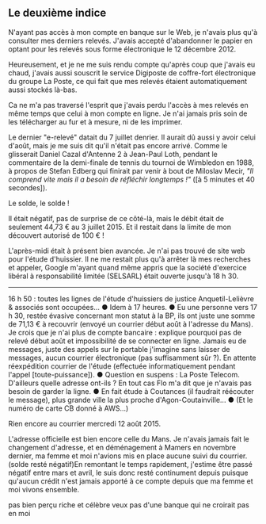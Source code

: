 ## Le deuxième indice

N'ayant pas accès à mon compte en banque sur le Web, je n'avais plus qu'à consulter mes derniers relevés. J'avais accepté d'abandonner le papier en optant pour les relevés sous forme électronique le 12 décembre 2012.

Heureusement, et je ne me suis rendu compte qu'après coup que j'avais eu chaud, j'avais aussi souscrit le service Digiposte de coffre-fort électronique du groupe La Poste, ce qui fait que mes relevés étaient automatiquement aussi stockés là-bas.

Ca ne m'a pas traversé l'esprit que j'avais perdu l'accès à mes relevés en même temps que celui à mon compte en ligne. Je n'ai jamais pris soin de les télécharger au fur et à mesure, ni de les imprimer.

Le dernier "e-relevé" datait du 7 juillet denrier. Il aurait dû aussi y avoir celui d'août, mais je me suis dit qu'il n'était pas encore arrivé. Comme le glisserait Daniel Cazal d'Antenne 2 à Jean-Paul Loth, pendant le commentaire de la demi-finale de tennis du tournoi de Wimbledon en 1988, à propos de Stefan Edberg qui finirait par venir à bout de Miloslav Mecir, *"Il comprend vite mais il a besoin de réfléchir longtemps !"* ([à 5 minutes et 40 secondes]).

[1]: https://youtu.be/zpIWZ_mi-P4?t=5m30s

Le solde, le solde !

Il était négatif, pas de surprise de ce côté-là, mais le débit était de seulement 44,73 € au 3 juillet 2015. Et il restait dans la limite de mon découvert autorisé de 100 € !

L'après-midi était à présent bien avancée. Je n'ai pas trouvé de site web pour l'étude d'huissier. Il ne me restait plus qu'à arrêter là mes recherches et appeler, Google m'ayant quand même appris que la société d'exercice libéral à responsabilité limitée (SELSARL) était ouverte jusqu'à 18 h 30.

***

16 h 50 : toutes les lignes de l'étude d'huissiers de justice Anquetil-Lelièvre & associés sont occupées... ● Idem à 17 heures. ● Eu une personne vers 17 h 30, restée évasive concernant mon statut à la BP, ils ont juste une somme de 71,13 € à recouvrir (envoyé un courrier début août à l'adresse du Mans). Je crois que je n'ai plus de compte bancaire : explique pourquoi pas de relevé début août et impossibilité de se connecter en ligne. Jamais eu de messages, juste des appels sur le portable j'imagine sans laisser de messages, aucun courrier électronique (pas suffisamment sûr ?). En attente réexpédition courrier de l'étude (effectuée informatiquement pendant l'appel [toute-puissance]). ● Question en suspens : La Poste Telecom. D'ailleurs quelle adresse ont-ils ? En tout cas Flo m'a dit que je n'avais pas besoin de garder la ligne. ● En fait étude à Coutances (il faudrait réécouter le message), plus grande ville la plus proche d'Agon-Coutainville... ● (Et le numéro de carte CB donné à AWS...)

Rien encore au courrier mercredi 12 août 2015.

L'adresse officielle est bien encore celle du Mans. Je n'avais jamais fait le changement d'adresse, et en déménagement à Mamers en novembre dernier, ma femme et moi n'avions mis en place aucune suivi du courrier.
(solde resté négatif)En remontant le temps rapidement, j'estime être passé négatif entre mars et avril, le suis donc resté continument depuis puisque qu'aucun crédit n'est jamais apporté à ce compte depuis que ma femme et moi vivons ensemble. 

pas bien perçu riche et célèbre
veux pas d'une banque qui ne croirait pas en moi
